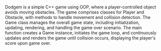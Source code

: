 

Dodgem  is a simple C++ game using OOP, where a player-controlled object avoids moving obstacles. The game comprises classes for Player and Obstacle, with methods to handle movement and collision detection. The Game class manages the overall game state, including initialization, updating, rendering, and handling the game over scenario. The main function creates a Game instance, initiates the game loop, and continuously updates and renders the game until collision occurs, displaying the player's score upon game over.

